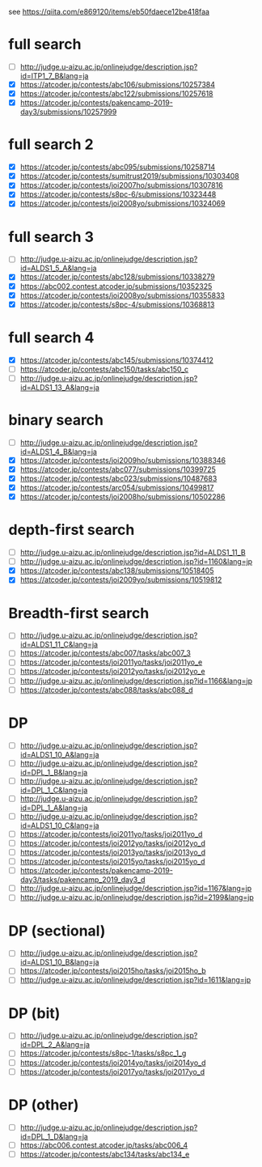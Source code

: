 see https://qiita.com/e869120/items/eb50fdaece12be418faa


# full search
- [ ] http://judge.u-aizu.ac.jp/onlinejudge/description.jsp?id=ITP1_7_B&lang=ja
- [x] https://atcoder.jp/contests/abc106/submissions/10257384
- [x] https://atcoder.jp/contests/abc122/submissions/10257618
- [x] https://atcoder.jp/contests/pakencamp-2019-day3/submissions/10257999

# full search 2
- [x] https://atcoder.jp/contests/abc095/submissions/10258714
- [x] https://atcoder.jp/contests/sumitrust2019/submissions/10303408
- [x] https://atcoder.jp/contests/joi2007ho/submissions/10307816
- [x] https://atcoder.jp/contests/s8pc-6/submissions/10323448
- [x] https://atcoder.jp/contests/joi2008yo/submissions/10324069

# full search 3
- [ ] http://judge.u-aizu.ac.jp/onlinejudge/description.jsp?id=ALDS1_5_A&lang=ja
- [x] https://atcoder.jp/contests/abc128/submissions/10338279
- [x] https://abc002.contest.atcoder.jp/submissions/10352325
- [x] https://atcoder.jp/contests/joi2008yo/submissions/10355833
- [x] https://atcoder.jp/contests/s8pc-4/submissions/10368813

# full search 4
- [x] https://atcoder.jp/contests/abc145/submissions/10374412
- [ ] https://atcoder.jp/contests/abc150/tasks/abc150_c
- [ ] http://judge.u-aizu.ac.jp/onlinejudge/description.jsp?id=ALDS1_13_A&lang=ja

# binary search
- [ ] http://judge.u-aizu.ac.jp/onlinejudge/description.jsp?id=ALDS1_4_B&lang=ja
- [x] https://atcoder.jp/contests/joi2009ho/submissions/10388346
- [x] https://atcoder.jp/contests/abc077/submissions/10399725
- [x] https://atcoder.jp/contests/abc023/submissions/10487683
- [x] https://atcoder.jp/contests/arc054/submissions/10499817
- [x] https://atcoder.jp/contests/joi2008ho/submissions/10502286

# depth-first search
- [ ] http://judge.u-aizu.ac.jp/onlinejudge/description.jsp?id=ALDS1_11_B
- [ ] http://judge.u-aizu.ac.jp/onlinejudge/description.jsp?id=1160&lang=jp
- [x] https://atcoder.jp/contests/abc138/submissions/10518405
- [x] https://atcoder.jp/contests/joi2009yo/submissions/10519812

# Breadth-first search
- [ ] http://judge.u-aizu.ac.jp/onlinejudge/description.jsp?id=ALDS1_11_C&lang=ja
- [ ] https://atcoder.jp/contests/abc007/tasks/abc007_3
- [ ] https://atcoder.jp/contests/joi2011yo/tasks/joi2011yo_e
- [ ] https://atcoder.jp/contests/joi2012yo/tasks/joi2012yo_e
- [ ] http://judge.u-aizu.ac.jp/onlinejudge/description.jsp?id=1166&lang=jp
- [ ] https://atcoder.jp/contests/abc088/tasks/abc088_d

# DP
- [ ] http://judge.u-aizu.ac.jp/onlinejudge/description.jsp?id=ALDS1_10_A&lang=ja
- [ ] http://judge.u-aizu.ac.jp/onlinejudge/description.jsp?id=DPL_1_B&lang=ja
- [ ] http://judge.u-aizu.ac.jp/onlinejudge/description.jsp?id=DPL_1_C&lang=ja
- [ ] http://judge.u-aizu.ac.jp/onlinejudge/description.jsp?id=DPL_1_A&lang=ja
- [ ] http://judge.u-aizu.ac.jp/onlinejudge/description.jsp?id=ALDS1_10_C&lang=ja
- [ ] https://atcoder.jp/contests/joi2011yo/tasks/joi2011yo_d
- [ ] https://atcoder.jp/contests/joi2012yo/tasks/joi2012yo_d
- [ ] https://atcoder.jp/contests/joi2013yo/tasks/joi2013yo_d
- [ ] https://atcoder.jp/contests/joi2015yo/tasks/joi2015yo_d
- [ ] https://atcoder.jp/contests/pakencamp-2019-day3/tasks/pakencamp_2019_day3_d
- [ ] http://judge.u-aizu.ac.jp/onlinejudge/description.jsp?id=1167&lang=jp
- [ ] http://judge.u-aizu.ac.jp/onlinejudge/description.jsp?id=2199&lang=jp

# DP (sectional)
- [ ] http://judge.u-aizu.ac.jp/onlinejudge/description.jsp?id=ALDS1_10_B&lang=ja
- [ ] https://atcoder.jp/contests/joi2015ho/tasks/joi2015ho_b
- [ ] http://judge.u-aizu.ac.jp/onlinejudge/description.jsp?id=1611&lang=jp

# DP (bit)
- [ ] http://judge.u-aizu.ac.jp/onlinejudge/description.jsp?id=DPL_2_A&lang=ja
- [ ] https://atcoder.jp/contests/s8pc-1/tasks/s8pc_1_g
- [ ] https://atcoder.jp/contests/joi2014yo/tasks/joi2014yo_d
- [ ] https://atcoder.jp/contests/joi2017yo/tasks/joi2017yo_d

# DP (other)
- [ ] http://judge.u-aizu.ac.jp/onlinejudge/description.jsp?id=DPL_1_D&lang=ja
- [ ] https://abc006.contest.atcoder.jp/tasks/abc006_4
- [ ] https://atcoder.jp/contests/abc134/tasks/abc134_e

#
